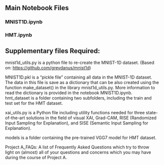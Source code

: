 
## Main Notebook Files
### MNIST1D.ipynb

### HMT.ipynb


## Supplementary files Required:
mnist1d_utils.py is a python file to re-create the MNIST-1D dataset. (Based on: https://github.com/greydanus/mnist1d)

MNIST1D.pkl is a “pickle file” containing all data in the MNIST-1D dataset. The data in this file is save as a dictionary that can be also created using the function make_dataset() in the library mnist1d_utils.py. More information to read the dictionary is provided in the notebook MNIST1D.ipynb.
 
hmt_dataset is a folder containing two subfolders, including the train and test set for the HMT dataset.

xai_utils.py is a Python file including utility functions needed for three state-of-the-art solutions in the field of visual XAI, Grad-CAM, RISE (Randomized Input Sampling for Explanation), and SISE (Semantic Input Sampling for Explanation). 

models is a folder containing the pre-trained VGG7 model for HMT dataset.

Project A_FAQs: A list of Frequently Asked Questions which try to throw light on (almost) all of your questions and concerns which you may have during the course of Project A.


